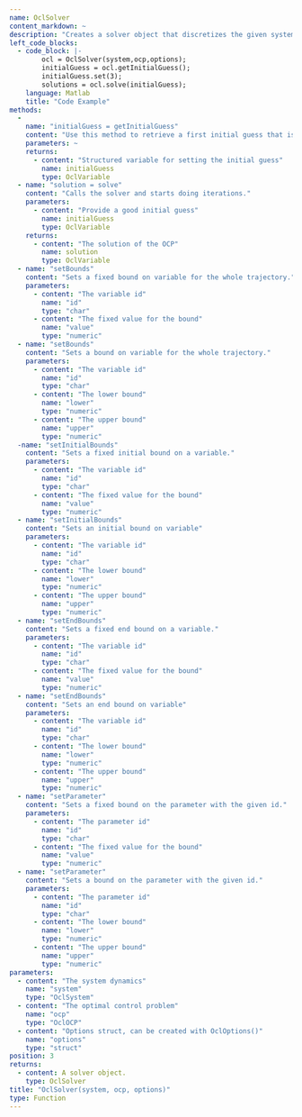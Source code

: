 ```yaml
--- 
name: OclSolver
content_markdown: ~
description: "Creates a solver object that discretizes the given system and optimal control problem, and calls the underlying optimizer."
left_code_blocks: 
  - code_block: |-
        ocl = OclSolver(system,ocp,options);
        initialGuess = ocl.getInitialGuess();
        initialGuess.set(3);
        solutions = ocl.solve(initialGuess);
    language: Matlab
    title: "Code Example"
methods: 
  - 
    name: "initialGuess = getInitialGuess"
    content: "Use this method to retrieve a first initial guess that is generated from the bounds. You can further modify this initial guess to improve the solver performance."
    parameters: ~
    returns: 
      - content: "Structured variable for setting the initial guess"
        name: initialGuess
        type: OclVariable
  - name: "solution = solve"
    content: "Calls the solver and starts doing iterations."
    parameters: 
      - content: "Provide a good initial guess"
        name: initialGuess
        type: OclVariable
    returns: 
      - content: "The solution of the OCP"
        name: solution
        type: OclVariable
  - name: "setBounds"
    content: "Sets a fixed bound on variable for the whole trajectory."
    parameters:
      - content: "The variable id"
        name: "id"
        type: "char"
      - content: "The fixed value for the bound"
        name: "value"
        type: "numeric"
  - name: "setBounds"
    content: "Sets a bound on variable for the whole trajectory."
    parameters:
      - content: "The variable id"
        name: "id"
        type: "char"
      - content: "The lower bound"
        name: "lower"
        type: "numeric"
      - content: "The upper bound"
        name: "upper"
        type: "numeric"
  -name: "setInitialBounds"
    content: "Sets a fixed initial bound on a variable."
    parameters:
      - content: "The variable id"
        name: "id"
        type: "char"
      - content: "The fixed value for the bound"
        name: "value"
        type: "numeric"
  - name: "setInitialBounds"
    content: "Sets an initial bound on variable"
    parameters:
      - content: "The variable id"
        name: "id"
        type: "char"
      - content: "The lower bound"
        name: "lower"
        type: "numeric"
      - content: "The upper bound"
        name: "upper"
        type: "numeric"
  - name: "setEndBounds"
    content: "Sets a fixed end bound on a variable."
    parameters:
      - content: "The variable id"
        name: "id"
        type: "char"
      - content: "The fixed value for the bound"
        name: "value"
        type: "numeric"
  - name: "setEndBounds"
    content: "Sets an end bound on variable"
    parameters:
      - content: "The variable id"
        name: "id"
        type: "char"
      - content: "The lower bound"
        name: "lower"
        type: "numeric"
      - content: "The upper bound"
        name: "upper"
        type: "numeric"
  - name: "setParameter"
    content: "Sets a fixed bound on the parameter with the given id."
    parameters:
      - content: "The parameter id"
        name: "id"
        type: "char"
      - content: "The fixed value for the bound"
        name: "value"
        type: "numeric"
  - name: "setParameter"
    content: "Sets a bound on the parameter with the given id."
    parameters:
      - content: "The parameter id"
        name: "id"
        type: "char"
      - content: "The lower bound"
        name: "lower"
        type: "numeric"
      - content: "The upper bound"
        name: "upper"
        type: "numeric"
parameters: 
  - content: "The system dynamics"
    name: "system"
    type: "OclSystem"
  - content: "The optimal control problem"
    name: "ocp"
    type: "OclOCP"
  - content: "Options struct, can be created with OclOptions()"
    name: "options"
    type: "struct"
position: 3
returns: 
  - content: A solver object.
    type: OclSolver
title: "OclSolver(system, ocp, options)"
type: Function
---
```

